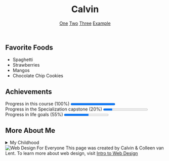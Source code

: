 <!DOCTYPE html>

<html lang="en">
<head>
    <meta charset="UTF-8">
    <title>Final Project</title>
</head>    
<body>
    <header>
        <h1>Calvin</h1>
        <nav>
            <a href = "http://www.yahoo.com">One</a>
            <a href = "http://www.google.com">Two</a>
            <a href = "http://www.example.com">Three</a>
            <a href = "http://www.example.com">Example</a><br>
            </nav>
    </header>
    <section>
        <h2>Favorite Foods</h2>
        <ul>
            <li>Spaghetti</li>
            <li>Strawberries</li>
            <li>Mangos</li>
            <li>Chocolate Chip Cookies</li>
        </ul>
    </section>
    <section>
        <h2>Achievements</h2>
        Progress in this course (100%)
        <progress value="100" max="100"></progress>
        <br>
        Progress in the Specialization capstone (20%)
        <progress value="20" max="100"></progress>
        <br>
        Progress in life goals (55%)
        <progress value="55" max="100"></progress>
    </section>
    <section>
        <h2>More About Me</h2>
        <details>
            <summary>My Childhood</summary>I grew up just outside of Chicago. My childhood consisted of playing basketball, reading, creating worlds through writing, playing video games and computer gaming.
        </details>
    </section>
    <footer>
        <img src="http://www.intro-webdesign.com/images/newlogo.png" alt="Web Design For Everyone">
        This page was created by Calvin &amp; Colleen van Lent.
        To learn more about web design, visit
        <a href="http://www.intro-webdesign.com/">Intro to Web Design</a>
    </footer>
</body>

</html>
<p>
